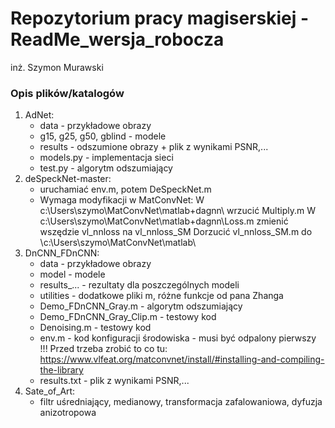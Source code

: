 # Repozytorium pracy magiserskiej - ReadMe_wersja_robocza
inż. Szymon Murawski
### Opis plików/katalogów

1. AdNet:
   - data - przykładowe obrazy
   - g15, g25, g50, gblind - modele
   - results - odszumione obrazy + plik z wynikami PSNR,...
   - models.py - implementacja sieci
   - test.py - algorytm odszumiający
2. deSpeckNet-master:
   - uruchamiać env.m, potem DeSpeckNet.m
   - Wymaga modyfikacji w MatConvNet:
	W c:\Users\szymo\MatConvNet\matlab\+dagnn\ wrzucić Multiply.m
	W c:\Users\szymo\MatConvNet\matlab\+dagnn\Loss.m zmienić wszędzie vl_nnloss na vl_nnloss_SM
	Dorzucić vl_nnloss_SM.m do \c:\Users\szymo\MatConvNet\matlab\ 
3. DnCNN_FDnCNN:
   - data - przykładowe obrazy
   - model - modele
   - results_... - rezultaty dla poszczególnych modeli
   - utilities - dodatkowe pliki m, różne funkcje od pana Zhanga
   - Demo_FDnCNN_Gray.m - algorytm odszumiający
   - Demo_FDnCNN_Gray_Clip.m - testowy kod
   - Denoising.m - testowy kod
   - env.m - kod konfiguracji środowiska - musi być odpalony pierwszy !!! Przed trzeba zrobić to co tu: https://www.vlfeat.org/matconvnet/install/#installing-and-compiling-the-library
   - results.txt - plik z wynikami PSNR,...
4. Sate_of_Art:
   - filtr uśredniający, medianowy, transformacja zafalowaniowa, dyfuzja anizotropowa
